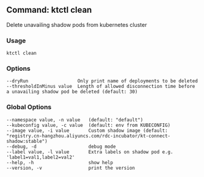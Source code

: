 ## Command: ktctl clean

Delete unavailing shadow pods from kubernetes cluster

### Usage

```
ktctl clean
```

### Options

```
--dryRun                  Only print name of deployments to be deleted
--thresholdInMinus value  Length of allowed disconnection time before a unavailing shadow pod be deleted (default: 30)
```

### Global Options

```
--namespace value, -n value   (default: "default")
--kubeconfig value, -c value  (default: env from KUBECONFIG)
--image value, -i value       Custom shadow image (default: "registry.cn-hangzhou.aliyuncs.com/rdc-incubator/kt-connect-shadow:stable")
--debug, -d                   debug mode
--label value, -l value       Extra labels on shadow pod e.g. 'label1=val1,label2=val2'
--help, -h                    show help
--version, -v                 print the version
```
